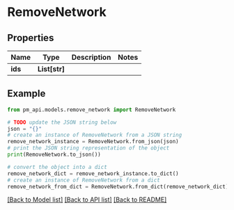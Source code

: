 # RemoveNetwork


## Properties

Name | Type | Description | Notes
------------ | ------------- | ------------- | -------------
**ids** | **List[str]** |  | 

## Example

```python
from pm_api.models.remove_network import RemoveNetwork

# TODO update the JSON string below
json = "{}"
# create an instance of RemoveNetwork from a JSON string
remove_network_instance = RemoveNetwork.from_json(json)
# print the JSON string representation of the object
print(RemoveNetwork.to_json())

# convert the object into a dict
remove_network_dict = remove_network_instance.to_dict()
# create an instance of RemoveNetwork from a dict
remove_network_from_dict = RemoveNetwork.from_dict(remove_network_dict)
```
[[Back to Model list]](../README.md#documentation-for-models) [[Back to API list]](../README.md#documentation-for-api-endpoints) [[Back to README]](../README.md)


